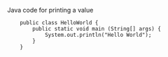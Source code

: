 Java code for printing a value

```
    public class HelloWorld {
        public static void main (String[] args) {
            System.out.println("Hello World");
        }
    }
```
